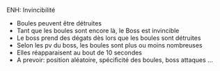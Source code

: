 ENH: Invincibilité

- Boules peuvent être détruites
- Tant que les boules sont encore là, le Boss est invincible
- Le boss prend des dégats dès lors que les boules sont détruites
- Selon les pv du boss, les boules sont plus ou moins nombreuses
- Elles réapparaisent au bout de 10 secondes
- A prevoir: position aléatoire, spécificité des boules, boss attaques ...


